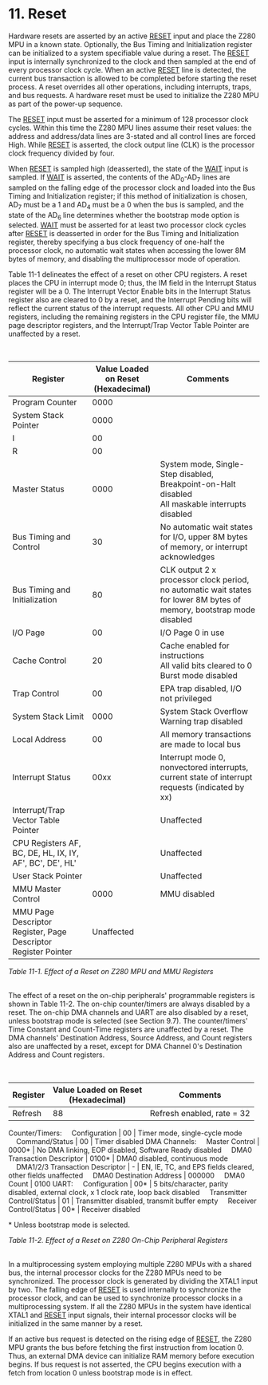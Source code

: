# 11. Reset

Hardware resets are asserted by an active <u>RESET</u> input and place the Z280 MPU in a known state. Optionally, the Bus Timing and Initialization register can be initialized to a system specifiable value during a reset. The <u>RESET</u> input is internally synchronized to the clock and then sampled at the end of every processor clock cycle. When an active <u>RESET</u> line is detected, the current bus transaction is allowed to be completed before starting the reset process. A reset overrides all other operations, including interrupts, traps, and bus requests. A hardware reset must be used to initialize the Z280 MPU as part of the power-up sequence.

The <u>RESET</u> input must be asserted for a minimum of 128 processor clock cycles. Within this time the Z280 MPU lines assume their reset values: the address and address/data lines are 3-stated and all control lines are forced High. While <u>RESET</u> is asserted, the clock output line (CLK) is the processor clock frequency divided by four.

When <u>RESET</u> is sampled high (deasserted), the state of the <u>WAIT</u> input is sampled. If <u>WAIT</u> is asserted, the contents of the AD<sub>0</sub>-AD<sub>7</sub> lines are sampled on the falling edge of the processor clock and loaded into the Bus Timing and Initialization register; if this method of initialization is chosen, AD<sub>7</sub> must be a 1 and AD<sub>4</sub> must be a 0 when the bus is sampled, and the state of the AD<sub>6</sub> line determines whether the bootstrap mode option is selected. <u>WAIT</u> must be asserted for at least two processor clock cycles after <u>RESET</u> is deasserted in order for the Bus Timing and Initialization register, thereby specifying a bus clock frequency of one-half the processor clock, no automatic wait states when accessing the lower 8M bytes of memory, and disabling the multiprocessor mode of operation.

Table 11-1 delineates the effect of a reset on other CPU registers. A reset places the CPU in
interrupt mode 0; thus, the IM field in the Interrupt Status register will be a 0. The Interrupt Vector Enable bits in the Interrupt Status register also are cleared to 0 by a reset, and the Interrupt Pending bits will reflect the current status of the interrupt requests. All other CPU and MMU registers, including the remaining registers in the CPU register file, the MMU page descriptor registers, and the Interrupt/Trap Vector Table Pointer are unaffected by a reset.

<br/>

Register | Value Loaded on Reset<br/>(Hexadecimal) | Comments
|-|-|-|
Program Counter | 0000
System Stack Pointer | 0000
I | 00
R | 00
Master Status | 0000 | System mode, Single-Step disabled, Breakpoint-on-Halt disabled<br/>All maskable interrupts disabled
Bus Timing and Control | 30 | No automatic wait states for I/O, upper 8M bytes of memory, or interrupt acknowledges
Bus Timing and Initialization | 80 | CLK output 2 x processor clock period, no automatic wait states for lower 8M bytes of memory, bootstrap mode disabled
I/O Page | 00 | I/O Page 0 in use
Cache Control | 20 | Cache enabled for instructions<br/>All valid bits cleared to 0<br/>Burst mode disabled
Trap Control | 00 | EPA trap disabled, I/O not privileged
System Stack Limit | 0000 | System Stack Overflow Warning trap disabled
Local Address | 00 | All memory transactions are made to local bus
Interrupt Status | 00xx | Interrupt mode 0, nonvectored interrupts, current state of interrupt requests (indicated by xx)
Interrupt/Trap Vector Table Pointer | | Unaffected
CPU Registers AF, BC, DE, HL, IX, IY, AF', BC', DE', HL' | | Unaffected
User Stack Pointer | | Unaffected
MMU Master Control | 0000 | MMU disabled
MMU Page Descriptor Register, Page Descriptor Register Pointer | Unaffected

_Table 11-1. Effect of a Reset on Z280 MPU and MMU Registers_
<br/><br/>

The effect of a reset on the on-chip peripherals' programmable registers is shown in Table 11-2. The on-chip counter/timers are always disabled by a reset. The on-chip DMA channels and UART are also disabled by a reset, unless bootstrap mode is selected (see Section 9.7). The counter/timers' Time Constant and Count-Time registers are unaffected by a reset. The DMA channels' Destination Address, Source Address, and Count registers also are unaffected by a reset, except for DMA Channel 0's Destination Address and Count registers.

<br/>

Register | Value Loaded on Reset<br/>(Hexadecimal) | Comments
|-|-|-|
Refresh | 88 | Refresh enabled, rate = 32
Counter/Timers:
&nbsp;&nbsp;&nbsp;&nbsp;Configuration | 00 | Timer mode, single-cycle mode
&nbsp;&nbsp;&nbsp;&nbsp;Command/Status | 00 | Timer disabled
DMA Channels:
&nbsp;&nbsp;&nbsp;&nbsp;Master Control | 0000* | No DMA linking, EOP disabled, Software Ready disabled
&nbsp;&nbsp;&nbsp;&nbsp;DMA0 Transaction Descriptor | 0100* | DMA0 disabled, continuous mode
&nbsp;&nbsp;&nbsp;&nbsp;DMA1/2/3 Transaction Descriptor | - | EN, IE, TC, and EPS fields cleared, other fields unaffected
&nbsp;&nbsp;&nbsp;&nbsp;DMA0 Destination Address | 000000
&nbsp;&nbsp;&nbsp;&nbsp;DMA0 Count | 0100
UART:
&nbsp;&nbsp;&nbsp;&nbsp;Configuration | 00* | 5 bits/character, parity disabled, external clock, x 1 clock rate, loop back disabled
&nbsp;&nbsp;&nbsp;&nbsp;Transmitter Control/Status | 01 | Transmitter disabled, transmit buffer empty
&nbsp;&nbsp;&nbsp;&nbsp;Receiver Control/Status | 00* | Receiver disabled

\* Unless bootstrap mode is selected.

_Table 11-2. Effect of a Reset on Z280 On-Chip Peripheral Registers_
<br/><br/>

In a multiprocessing system employing multiple Z280 MPUs with a shared bus, the internal processor clocks for the Z280 MPUs need to be synchronized. The processor clock is generated by dividing the XTAL1 input by two. The falling edge of <u>RESET</u> is used internally to synchronize the processor clock, and can be used to synchronize processor clocks in a multiprocessing system. If all the Z280 MPUs in the system have identical XTAL1 and <u>RESET</u> input signals, their internal processor clocks will be initialized in the same manner by a reset.

If an active bus request is detected on the rising edge of <u>RESET</u>, the Z280 MPU grants the bus before fetching the first instruction from location 0. Thus, an external DMA device can initialize RAM memory before execution begins. If bus request is not asserted, the CPU begins execution with a fetch from location 0 unless bootstrap mode is in effect.
